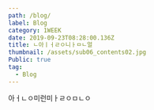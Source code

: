 ```yaml
---
path: /blog/
label: Blog
category: 1WEEK
date: 2019-09-23T08:28:00.136Z
title: ㄴ아ㅣㅓㄹㅇ니ㅏㅁㄴ얼
thumbnail: /assets/sub06_contents02.jpg
Public: true
tag:
  - Blog
---
```

아ㅓㄴㅇ미런미ㅏㄹㅇㅁㄴㅇ
